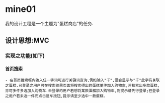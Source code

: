 # mine01
我的设计工程是一个主题为"蛋糕商店"的任务.

## 设计思想:MVC

### 实现之功能(如下)
#### 首页搜索
    - 在首页搜索框内输入任一字词可进行关键词查询,例如输入"千",便会显示与"千"此字有关联之蛋糕.已登录之用户可在搜索结果页面将搜索得出的蛋糕单件加入购物车,若搜索出多款蛋糕,亦可多件多选加入购物车.未登录的用户若想将某款蛋糕加入购物车,则提示请先行登录;已登录之用户若未选一件而点击进车按钮,提示请至少选中一款蛋糕.
